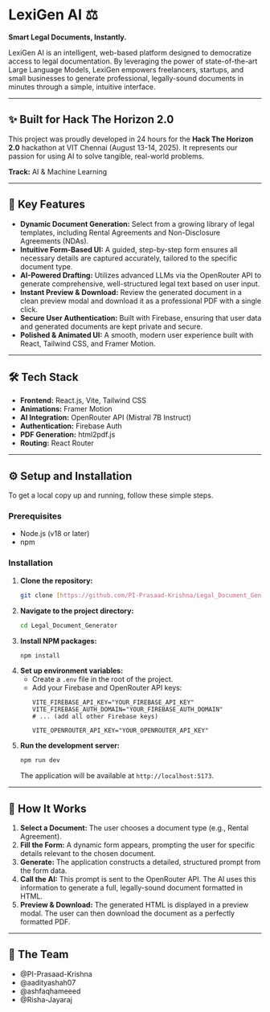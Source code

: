 # LexiGen AI ⚖️

**Smart Legal Documents, Instantly.**

LexiGen AI is an intelligent, web-based platform designed to democratize access to legal documentation. By leveraging the power of state-of-the-art Large Language Models, LexiGen empowers freelancers, startups, and small businesses to generate professional, legally-sound documents in minutes through a simple, intuitive interface.

---

## ✨ Built for Hack The Horizon 2.0

This project was proudly developed in 24 hours for the **Hack The Horizon 2.0** hackathon at VIT Chennai (August 13-14, 2025). It represents our passion for using AI to solve tangible, real-world problems.

**Track:** AI & Machine Learning

---

## 🚀 Key Features

* **Dynamic Document Generation:** Select from a growing library of legal templates, including Rental Agreements and Non-Disclosure Agreements (NDAs).
* **Intuitive Form-Based UI:** A guided, step-by-step form ensures all necessary details are captured accurately, tailored to the specific document type.
* **AI-Powered Drafting:** Utilizes advanced LLMs via the OpenRouter API to generate comprehensive, well-structured legal text based on user input.
* **Instant Preview & Download:** Review the generated document in a clean preview modal and download it as a professional PDF with a single click.
* **Secure User Authentication:** Built with Firebase, ensuring that user data and generated documents are kept private and secure.
* **Polished & Animated UI:** A smooth, modern user experience built with React, Tailwind CSS, and Framer Motion.

---

## 🛠️ Tech Stack

* **Frontend:** React.js, Vite, Tailwind CSS
* **Animations:** Framer Motion
* **AI Integration:** OpenRouter API (Mistral 7B Instruct)
* **Authentication:** Firebase Auth
* **PDF Generation:** html2pdf.js
* **Routing:** React Router

---

## ⚙️ Setup and Installation

To get a local copy up and running, follow these simple steps.

### Prerequisites

* Node.js (v18 or later)
* npm

### Installation

1.  **Clone the repository:**
    ```bash
    git clone [https://github.com/PI-Prasaad-Krishna/Legal_Document_Generator.git](https://github.com/PI-Prasaad-Krishna/Legal_Document_Generator.git)
    ```
2.  **Navigate to the project directory:**
    ```bash
    cd Legal_Document_Generator
    ```
3.  **Install NPM packages:**
    ```bash
    npm install
    ```
4.  **Set up environment variables:**
    * Create a `.env` file in the root of the project.
    * Add your Firebase and OpenRouter API keys:
      ```
      VITE_FIREBASE_API_KEY="YOUR_FIREBASE_API_KEY"
      VITE_FIREBASE_AUTH_DOMAIN="YOUR_FIREBASE_AUTH_DOMAIN"
      # ... (add all other Firebase keys)

      VITE_OPENROUTER_API_KEY="YOUR_OPENROUTER_API_KEY"
      ```
5.  **Run the development server:**
    ```bash
    npm run dev
    ```
    The application will be available at `http://localhost:5173`.

---

## 📖 How It Works

1.  **Select a Document:** The user chooses a document type (e.g., Rental Agreement).
2.  **Fill the Form:** A dynamic form appears, prompting the user for specific details relevant to the chosen document.
3.  **Generate:** The application constructs a detailed, structured prompt from the form data.
4.  **Call the AI:** This prompt is sent to the OpenRouter API. The AI uses this information to generate a full, legally-sound document formatted in HTML.
5.  **Preview & Download:** The generated HTML is displayed in a preview modal. The user can then download the document as a perfectly formatted PDF.

---

## 👥 The Team

* @PI-Prasaad-Krishna
* @aadityashah07
* @ashfaqhameeed
* @Risha-Jayaraj
